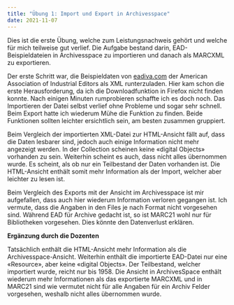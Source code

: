 ```yaml
---
title: "Übung 1: Import und Export in Archivesspace"
date: 2021-11-07
---
```


<p>Dies ist die erste Übung, welche zum Leistungsnachweis gehört und welche für mich teilweise gut verlief. Die Aufgabe bestand darin, EAD-Beispieldateien in Archivesspace zu importieren und danach als MARCXML zu exportieren.</p>

<p>Der erste Schritt war, die Beispieldaten von <a href="https://eadiva.com/sample-ead-files/">eadiva.com</a> der American Association of Industrial Editors als XML runterzuladen. Hier kam schon die erste Herausforderung, da ich die Downloadfunktion in Firefox nicht finden konnte. Nach einigen Minuten rumprobieren schaffte ich es doch noch. Das Importieren der Datei selbst verlief ohne Probleme und sogar sehr schnell. Beim Export hatte ich wiederum Mühe die Funktion zu finden. Beide Funktionen sollten leichter ersichtlich sein, am besten zusammen gruppiert.</p>

<p>Beim Vergleich der importierten XML-Datei zur HTML-Ansicht fällt auf, dass die Daten lesbarer sind, jedoch auch einige Information nicht mehr angezeigt werden. In der Collection scheinen keine «digital Objects» vorhanden zu sein. Weiterhin scheint es auch, dass nicht alles übernommen wurde. Es scheint, als ob nur ein Teilbestand der Daten vorhanden ist. Die HTML-Ansicht enthält somit mehr Information als der Import, welcher aber leichter zu lesen ist.</p>

<p>Beim Vergleich des Exports mit der Ansicht im Archivesspace ist mir aufgefallen, dass auch hier wiederum Information verloren gegangen ist. Ich vermute, dass die Angaben in den Files je nach Format nicht vorgesehen sind. Während EAD für Archive gedacht ist, so ist MARC21 wohl nur für Bibliotheken vorgesehen. Dies könnte den Datenverlust erklären.</p>

<p><b>Ergänzung durch die Dozenten</b></p>

<p>Tatsächlich enthält die HTML-Ansicht mehr Information als die Archivesspace-Ansicht. Weiterhin enthält die importierte EAD-Datei nur eine «Resource», aber keine «digital Objects». Der Teilbestand, welcher importiert wurde, reicht nur bis 1958. Die Ansicht in ArchivesSpace enthält wiederum mehr Informationen als das exportierte MARCXML und in MARC21 sind wie vermutet nicht für alle Angaben für ein Archiv Felder vorgesehen, weshalb nicht alles übernommen wurde.</p>

